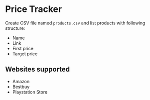 # Price Tracker

Create CSV file named `products.csv` and list products with following structure:
- Name
- Link
- First price
- Target price


## Websites supported
- Amazon
- Bestbuy
- Playstation Store
